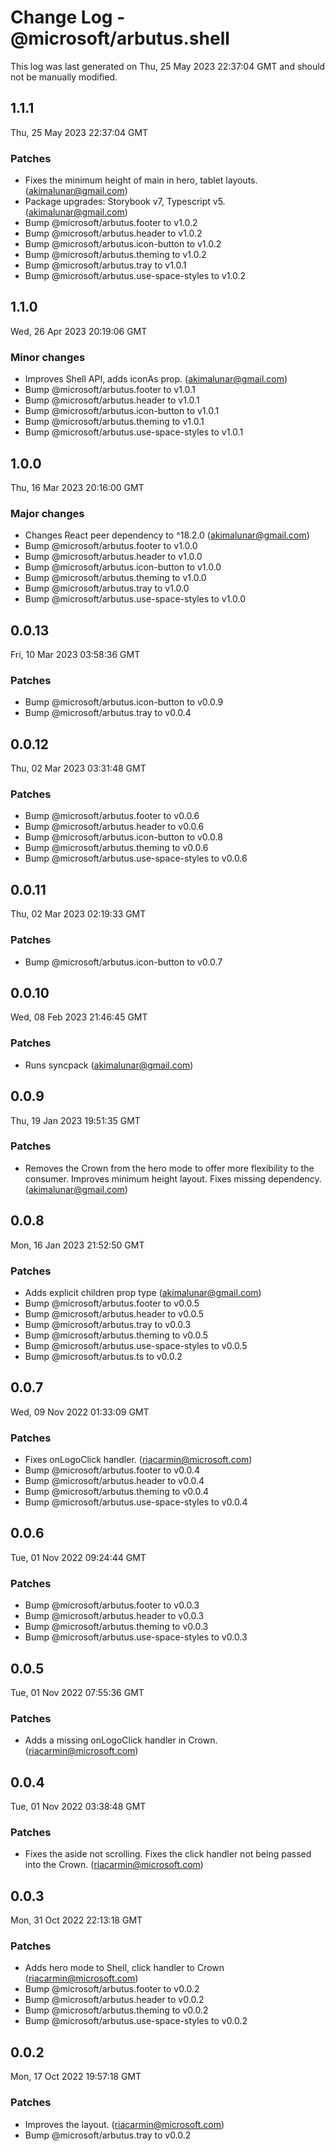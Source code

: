 # Change Log - @microsoft/arbutus.shell

This log was last generated on Thu, 25 May 2023 22:37:04 GMT and should not be manually modified.

<!-- Start content -->

## 1.1.1

Thu, 25 May 2023 22:37:04 GMT

### Patches

- Fixes the minimum height of main in hero, tablet layouts. (akimalunar@gmail.com)
- Package upgrades: Storybook v7, Typescript v5. (akimalunar@gmail.com)
- Bump @microsoft/arbutus.footer to v1.0.2
- Bump @microsoft/arbutus.header to v1.0.2
- Bump @microsoft/arbutus.icon-button to v1.0.2
- Bump @microsoft/arbutus.theming to v1.0.2
- Bump @microsoft/arbutus.tray to v1.0.1
- Bump @microsoft/arbutus.use-space-styles to v1.0.2

## 1.1.0

Wed, 26 Apr 2023 20:19:06 GMT

### Minor changes

- Improves Shell API, adds iconAs prop. (akimalunar@gmail.com)
- Bump @microsoft/arbutus.footer to v1.0.1
- Bump @microsoft/arbutus.header to v1.0.1
- Bump @microsoft/arbutus.icon-button to v1.0.1
- Bump @microsoft/arbutus.theming to v1.0.1
- Bump @microsoft/arbutus.use-space-styles to v1.0.1

## 1.0.0

Thu, 16 Mar 2023 20:16:00 GMT

### Major changes

- Changes React peer dependency to ^18.2.0 (akimalunar@gmail.com)
- Bump @microsoft/arbutus.footer to v1.0.0
- Bump @microsoft/arbutus.header to v1.0.0
- Bump @microsoft/arbutus.icon-button to v1.0.0
- Bump @microsoft/arbutus.theming to v1.0.0
- Bump @microsoft/arbutus.tray to v1.0.0
- Bump @microsoft/arbutus.use-space-styles to v1.0.0

## 0.0.13

Fri, 10 Mar 2023 03:58:36 GMT

### Patches

- Bump @microsoft/arbutus.icon-button to v0.0.9
- Bump @microsoft/arbutus.tray to v0.0.4

## 0.0.12

Thu, 02 Mar 2023 03:31:48 GMT

### Patches

- Bump @microsoft/arbutus.footer to v0.0.6
- Bump @microsoft/arbutus.header to v0.0.6
- Bump @microsoft/arbutus.icon-button to v0.0.8
- Bump @microsoft/arbutus.theming to v0.0.6
- Bump @microsoft/arbutus.use-space-styles to v0.0.6

## 0.0.11

Thu, 02 Mar 2023 02:19:33 GMT

### Patches

- Bump @microsoft/arbutus.icon-button to v0.0.7

## 0.0.10

Wed, 08 Feb 2023 21:46:45 GMT

### Patches

- Runs syncpack (akimalunar@gmail.com)

## 0.0.9

Thu, 19 Jan 2023 19:51:35 GMT

### Patches

- Removes the Crown from the hero mode to offer more flexibility to the consumer. Improves minimum height layout. Fixes missing dependency. (akimalunar@gmail.com)

## 0.0.8

Mon, 16 Jan 2023 21:52:50 GMT

### Patches

- Adds explicit children prop type (akimalunar@gmail.com)
- Bump @microsoft/arbutus.footer to v0.0.5
- Bump @microsoft/arbutus.header to v0.0.5
- Bump @microsoft/arbutus.tray to v0.0.3
- Bump @microsoft/arbutus.theming to v0.0.5
- Bump @microsoft/arbutus.use-space-styles to v0.0.5
- Bump @microsoft/arbutus.ts to v0.0.2

## 0.0.7

Wed, 09 Nov 2022 01:33:09 GMT

### Patches

- Fixes onLogoClick handler. (riacarmin@microsoft.com)
- Bump @microsoft/arbutus.footer to v0.0.4
- Bump @microsoft/arbutus.header to v0.0.4
- Bump @microsoft/arbutus.theming to v0.0.4
- Bump @microsoft/arbutus.use-space-styles to v0.0.4

## 0.0.6

Tue, 01 Nov 2022 09:24:44 GMT

### Patches

- Bump @microsoft/arbutus.footer to v0.0.3
- Bump @microsoft/arbutus.header to v0.0.3
- Bump @microsoft/arbutus.theming to v0.0.3
- Bump @microsoft/arbutus.use-space-styles to v0.0.3

## 0.0.5

Tue, 01 Nov 2022 07:55:36 GMT

### Patches

- Adds a missing onLogoClick handler in Crown. (riacarmin@microsoft.com)

## 0.0.4

Tue, 01 Nov 2022 03:38:48 GMT

### Patches

- Fixes the aside not scrolling. Fixes the click handler not being passed into the Crown. (riacarmin@microsoft.com)

## 0.0.3

Mon, 31 Oct 2022 22:13:18 GMT

### Patches

- Adds hero mode to Shell, click handler to Crown (riacarmin@microsoft.com)
- Bump @microsoft/arbutus.footer to v0.0.2
- Bump @microsoft/arbutus.header to v0.0.2
- Bump @microsoft/arbutus.theming to v0.0.2
- Bump @microsoft/arbutus.use-space-styles to v0.0.2

## 0.0.2

Mon, 17 Oct 2022 19:57:18 GMT

### Patches

- Improves the layout. (riacarmin@microsoft.com)
- Bump @microsoft/arbutus.tray to v0.0.2
